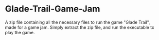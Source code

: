 # Glade-Trail-Game-Jam
A zip file containing all the necessary files to run the game "Glade Trail", made for a game jam. Simply extract the zip file, and run the executable to play the game.
